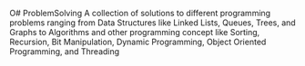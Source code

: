 O# ProblemSolving
A collection of solutions to different programming problems ranging from Data Structures like Linked Lists, Queues, Trees, and Graphs to Algorithms and other programming concept like Sorting, Recursion, Bit Manipulation, Dynamic Programming, Object Oriented Programming, and Threading
